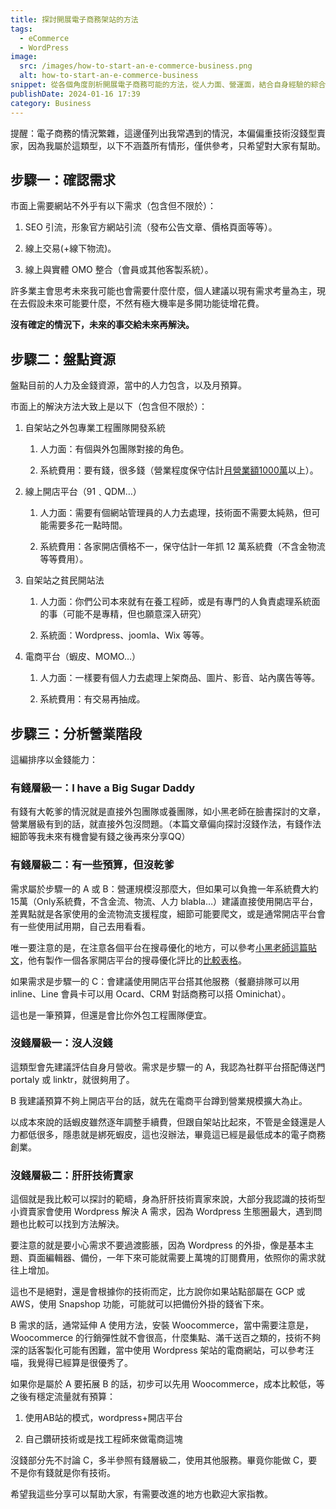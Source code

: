```yaml
---
title: 探討開展電子商務架站的方法
tags:
  - eCommerce
  - WordPress
image:
  src: /images/how-to-start-an-e-commerce-business.png
  alt: how-to-start-an-e-commerce-business
snippet: 從各個角度剖析開展電子商務可能的方法，從人力面、營運面，結合自身經驗的綜合評估，希望對大家有幫助。
publishDate: 2024-01-16 17:39
category: Business
---
```


提醒：電子商務的情況繁雜，這邊僅列出我常遇到的情況，本偏偏重技術沒錢型賣家，因為我屬於這類型，以下不涵蓋所有情形，僅供參考，只希望對大家有幫助。

## 步驟一：確認需求

市面上需要網站不外乎有以下需求（包含但不限於）：

1. SEO 引流，形象官方網站引流（發布公告文章、價格頁面等等）。

2. 線上交易(+線下物流)。

3. 線上與實體 OMO 整合（會員或其他客製系統）。



許多業主會思考未來我可能也會需要什麼什麼，個人建議以現有需求考量為主，現在去假設未來可能要什麼，不然有極大機率是多開功能徒增花費。

**沒有確定的情況下，未來的事交給未來再解決。**

## 步驟二：盤點資源

盤點目前的人力及金錢資源，當中的人力包含，以及月預算。



市面上的解決方法大致上是以下（包含但不限於）：

1. 自架站之外包專業工程團隊開發系統

   1. 人力面：有個與外包團隊對接的角色。

   2. 系統費用：要有錢，很多錢（營業程度保守估計[月營業額1000萬](https://www.facebook.com/backtrue/posts/pfbid032GgEs2okdwUkRaMotcRjKQoxiqxkzGtjWWP9aqMMjbcKaaK3C8WFtRVPSFBPGaVTl)以上）。

2. 線上開店平台（91﹑QDM…）

   1. 人力面：需要有個網站管理員的人力去處理，技術面不需要太純熟，但可能需要多花一點時間。

   2. 系統費用：各家開店價格不一，保守估計一年抓 12 萬系統費（不含金物流等等費用）。

3. 自架站之貧民開站法

   1. 人力面：你們公司本來就有在養工程師，或是有專門的人負責處理系統面的事（可能不是專精，但也願意深入研究）

   2. 系統面：Wordpress、joomla、Wix 等等。

4. 電商平台（蝦皮、MOMO…）

   1. 人力面：一樣要有個人力去處理上架商品、圖片、影音、站內廣告等等。

   2. 系統費用：有交易再抽成。

## 步驟三：分析營業階段

這編排序以金錢能力：

### 有錢層級一：I have a Big Sugar Daddy

有錢有大乾爹的情況就是直接外包團隊或養團隊，如小黑老師在臉書探討的文章，營業層級有到的話，就直接外包沒問題。（本篇文章偏向探討沒錢作法，有錢作法細節等我未來有機會變有錢之後再來分享QQ）

### 有錢層級二：有一些預算，但沒乾爹

需求屬於步驟一的 A 或 B：營運規模沒那麼大，但如果可以負擔一年系統費大約15萬（Only系統費，不含金流、物流、人力 blabla…）建議直接使用開店平台，差異點就是各家使用的金流物流支援程度，細節可能要爬文，或是通常開店平台會有一些使用試用期，自己去用看看。

唯一要注意的是，在注意各個平台在搜尋優化的地方，可以參考[小黑老師這篇貼文](https://www.facebook.com/backtrue/posts/pfbid0iSZtZC7yLhA8WdWhyifCAkZUW5D3jJiD3SJy7ABvtbUXch6LZrLEnp6hUaRTBwNml)，他有製作一個各家開店平台的搜尋優化評比的[比較表格](https://app.heptabase.com/524d479f-6451-43be-a51c-edf235da26a2/card/2ba3a86e-886a-4d6c-8f8c-67f68001d244)。



如果需求是步驟一的 C：會建議使用開店平台搭其他服務（餐廳排隊可以用inline、Line 會員卡可以用 Ocard、CRM 對話商務可以搭 Ominichat）。

這也是一筆預算，但還是會比你外包工程團隊便宜。



### 沒錢層級一：沒人沒錢

這類型會先建議評估自身月營收。需求是步驟一的 A，我認為社群平台搭配傳送門 portaly 或 linktr，就很夠用了。

B 我建議預算不夠上開店平台的話，就先在電商平台蹲到營業規模擴大為止。

以成本來說的話蝦皮雖然逐年調整手續費，但跟自架站比起來，不管是金錢還是人力都低很多，隱患就是綁死蝦皮，這也沒辦法，畢竟這已經是最低成本的電子商務創業。

### 沒錢層級二：肝肝技術賣家

這個就是我比較可以探討的範疇，身為肝肝技術賣家來說，大部分我認識的技術型小資賣家會使用 Wordpress 解決 A 需求，因為 Wordpress 生態圈最大，遇到問題也比較可以找到方法解決。

要注意的就是要小心需求不要過渡膨脹，因為 Wordpress 的外掛，像是基本主題、頁面編輯器、備份，一年下來可能就需要上萬塊的訂閱費用，依照你的需求就往上增加。

這也不是絕對，還是會根據你的技術而定，比方說你如果站點部屬在 GCP 或 AWS，使用 Snapshop 功能，可能就可以把備份外掛的錢省下來。



B 需求的話，通常延伸 A 使用方法，安裝 Woocommerce，當中需要注意是，Woocommerce 的行銷彈性就不會很高，什麼集點、滿千送百之類的，技術不夠深的話客製化可能有困難，當中使用 Wordpress 架站的電商網站，可以參考汪喵，我覺得已經算是很優秀了。

如果你是屬於 A 要拓展 B 的話，初步可以先用 Woocommerce，成本比較低，等之後有穩定流量就有預算：

1. 使用AB站的模式，wordpress+開店平台

2. 自己鑽研技術或是找工程師來做電商這塊



沒錢部分先不討論 C，多半參照有錢層級二，使用其他服務。畢竟你能做 C，要不是你有錢就是你有技術。

希望我這些分享可以幫助大家，有需要改進的地方也歡迎大家指教。 